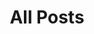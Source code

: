 ---
layout: posts-content
title: All Posts
excerpt: "A List of Posts"
image:
  feature: sample-image-1.jpg
  credit: WeGraphics
  creditlink: http://wegraphics.net/downloads/free-ultimate-blurred-background-pack/
---